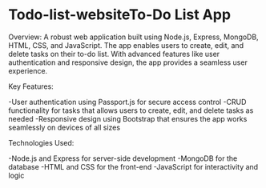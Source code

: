 # Todo-list-websiteTo-Do List App

Overview:
A robust web application built using Node.js, Express, MongoDB, HTML, CSS, and JavaScript. The app enables users to create, edit, and delete tasks on their to-do list. With advanced features like user authentication and responsive design, the app provides a seamless user experience.

Key Features:

-User authentication using Passport.js for secure access control
-CRUD functionality for tasks that allows users to create, edit, and delete tasks as needed
-Responsive design using Bootstrap that ensures the app works seamlessly on devices of all sizes

Technologies Used:

-Node.js and Express for server-side development
-MongoDB for the database
-HTML and CSS for the front-end
-JavaScript for interactivity and logic 
